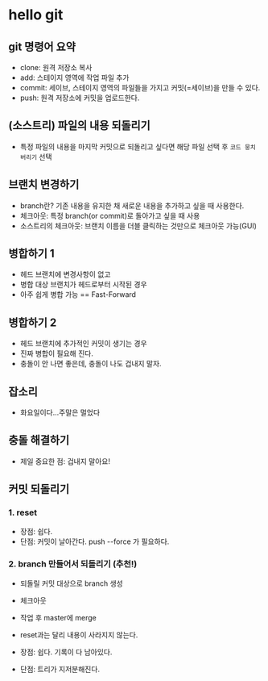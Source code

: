 # hello git

## git 명령어 요약

- clone: 원격 저장소 복사
- add: 스테이지 영역에 작업 파일 추가
- commit: 세이브, 스테이지 영역의 파일들을 가지고 커밋(=세이브)을 만들 수 있다.
- push: 원격 저장소에 커밋을 업로드한다.

## (소스트리) 파일의 내용 되돌리기

- 특정 파일의 내용을 마지막 커밋으로 되돌리고 싶다면 해당 파일 선택 후 `코드 뭉치 버리기` 선택

## 브랜치 변경하기

- branch란? 기존 내용을 유지한 채 새로운 내용을 추가하고 싶을 때 사용한다.
- 체크아웃: 특정 branch(or commit)로 돌아가고 싶을 때 사용
- 소스트리의 체크아웃: 브랜치 이름을 더블 클릭하는 것만으로 체크아웃 가능(GUI)

## 병합하기 1

- 헤드 브랜치에 변경사항이 없고
- 병합 대상 브랜치가 헤드로부터 시작된 경우
- 아주 쉽게 병합 가능 == Fast-Forward

## 병합하기 2

- 헤드 브랜치에 추가적인 커밋이 생기는 경우
- 진짜 병합이 필요해 진다.
- 충돌이 안 나면 좋은데, 충돌이 나도 겁내지 말자.

## 잡소리

- 화요일이다...주말은 멀었다

## 충돌 해결하기

- 제일 중요한 점: 겁내지 말아요!

## 커밋 되돌리기

### 1. reset

- 장점: 쉽다.
- 단점: 커밋이 날아간다. push --force 가 필요하다.

### 2. branch 만들어서 되돌리기 (추천!)

- 되돌릴 커밋 대상으로 branch 생성
- 체크아웃
- 작업 후 master에 merge

- reset과는 달리 내용이 사라지지 않는다.
- 장점: 쉽다. 기록이 다 남아있다.
- 단점: 트리가 지저분해진다.
